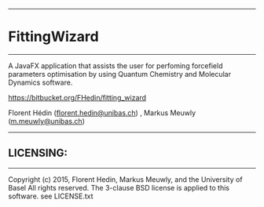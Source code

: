 ----------------------------------------------
# FittingWizard
----------------------------------------------
A JavaFX application that assists the user for perfoming forcefield parameters 
optimisation by using Quantum Chemistry and Molecular Dynamics software.

https://bitbucket.org/FHedin/fitting_wizard

Florent Hédin (florent.hedin@unibas.ch) , Markus Meuwly (m.meuwly@unibas.ch)

----------------------------------------------
## LICENSING:
----------------------------------------------
Copyright (c) 2015, Florent Hedin, Markus Meuwly, and the University of Basel
All rights reserved.
The 3-clause BSD license is applied to this software.
see LICENSE.txt

